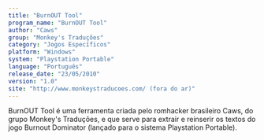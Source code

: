 ```yaml
---
title: "BurnOUT Tool"
program_name: "BurnOUT Tool"
author: "Caws"
group: "Monkey's Traduções"
category: "Jogos Específicos"
platform: "Windows"
system: "Playstation Portable"
language: "Português"
release_date: "23/05/2010"
version: "1.0"
site: "http://www.monkeystraducoes.com/ (fora do ar)"
---
```

BurnOUT Tool é uma ferramenta criada pelo romhacker brasileiro Caws, do grupo Monkey's Traduções, e que serve para extrair e reinserir os textos do jogo Burnout Dominator (lançado para o sistema Playstation Portable).
